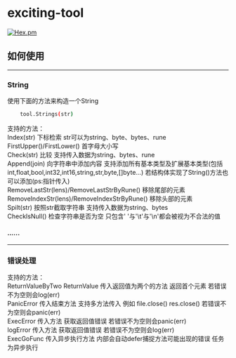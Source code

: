 # exciting-tool

[![Hex.pm](https://img.shields.io/hexpm/l/plug.svg)](https://opensource.org/licenses/Apache-2.0)

<h2>如何使用</h2>
<hr/>
<h3>String</h3>
<p>
    使用下面的方法来构造一个String
   
```bash
    tool.Strings(str)
```    

支持的方法：<br/>
<a>Index(str)</a>  下标检索 str可以为string、byte、bytes、rune<br/>
<a>FirstUpper()</a>/<a>FirstLower()</a> 首字母大小写<br/>
<a>Check(str)</a> 比较 支持传入数据为string、bytes、rune<br/>
<a>Append(join)</a> 向字符串中添加内容 支持添加所有基本类型及扩展基本类型(包括int,float,bool,int32,int16,string,str,byte,[]byte...) 若结构体实现了String()方法也可以添加(ps:指针传入)<br/>
<a>RemoveLastStr(lens)</a>/<a>RemoveLastStrByRune()</a> 移除尾部的元素 <br/>
<a>RemoveIndexStr(lens)</a>/<a>RemoveIndexStrByRune()</a> 移除头部的元素 <br/>
<a>Spilt(str)</a> 按照str截取字符串 支持传入数据为string、bytes<br/>
<a>CheckIsNull()</a> 检查字符串是否为空 只包含' '与'\t'与'\n'都会被视为不合法的值<br/>

#### **......**

</p>

<hr/>
<h3>错误处理</h3>
<p>
支持的方法：<br/>
<a>ReturnValueByTwo</a>  
<a>ReturnValue</a> 传入返回值为两个的方法 返回首个元素 若错误不为空则会log(err)<br/>
<a>PanicError</a> 传入结束方法  支持多方法传入 例如 file.close() res.close() 若错误不为空则会panic(err)<br/>
<a>ExecError</a> 传入方法 获取返回值错误 若错误不为空则会panic(err)<br/>
<a>logError</a> 传入方法 获取返回值错误 若错误不为空则会log(err)<br/>
<a>ExecGoFunc</a> 传入异步执行方法 内部会自动defer捕捉方法可能出现的错误 任务为异步执行<br/>
</p>